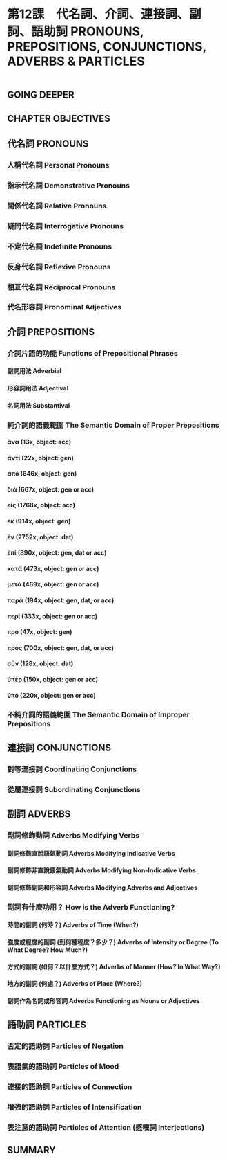 # 第12課　代名詞、介詞、連接詞、副詞、語助詞 PRONOUNS, PREPOSITIONS, CONJUNCTIONS, ADVERBS & PARTICLES

```table-of-contents
```
## GOING DEEPER

## CHAPTER OBJECTIVES

## 代名詞 PRONOUNS

### 人稱代名詞 Personal Pronouns

### 指示代名詞 Demonstrative Pronouns

### 關係代名詞 Relative Pronouns

### 疑問代名詞 Interrogative Pronouns

### 不定代名詞 Indefinite Pronouns

### 反身代名詞 Reflexive Pronouns

### 相互代名詞 Reciprocal Pronouns

### 代名形容詞 Pronominal Adjectives


## 介詞 PREPOSITIONS

### 介詞片語的功能 Functions of Prepositional Phrases

#### 副詞用法 Adverbial

#### 形容詞用法 Adjectival

#### 名詞用法 Substantival

### 純介詞的語義範圍 The Semantic Domain of Proper Prepositions

#### ἀνά (13x, object: acc)

#### ἀντί (22x, object: gen)

#### ἀπό (646x, object: gen)

#### διά (667x, object: gen or acc)

#### εἰς (1768x, object: acc)

#### ἐκ (914x, object: gen)

#### ἐν (2752x, object: dat)

#### ἐπί (890x, object: gen, dat or acc)

#### κατά (473x, object: gen or acc)

#### μετά (469x, object: gen or acc)

#### παρά (194x, object: gen, dat, or acc)

#### περί (333x, object: gen or acc)

#### πρό (47x, object: gen)

#### πρός (700x, object: gen, dat, or acc)

#### σύν (128x, object: dat)

#### ὑπέρ (150x, object: gen or acc)

#### ὑπό (220x, object: gen or acc)


### 不純介詞的語義範圍 The Semantic Domain of Improper Prepositions

## 連接詞 CONJUNCTIONS

### 對等連接詞 Coordinating Conjunctions

### 從屬連接詞 Subordinating Conjunctions

## 副詞 ADVERBS

### 副詞修飾動詞 Adverbs Modifying Verbs

#### 副詞修飾直說語氣動詞 Adverbs Modifying Indicative Verbs

#### 副詞修飾非直說語氣動詞 Adverbs Modifying Non-Indicative Verbs

#### 副詞修飾副詞和形容詞 Adverbs Modifying Adverbs and Adjectives

### 副詞有什麼功用？ How is the Adverb Functioning?

#### 時間的副詞 (何時？) Adverbs of Time (When?)

#### 強度或程度的副詞 (到何種程度？多少？) Adverbs of Intensity or Degree (To What Degree? How Much?)

#### 方式的副詞 (如何？以什麼方式？) Adverbs of Manner (How? In What Way?)

#### 地方的副詞 (何處？) Adverbs of Place (Where?)

#### 副詞作為名詞或形容詞 Adverbs Functioning as Nouns or Adjectives

## 語助詞 PARTICLES

### 否定的語助詞 Particles of Negation

### 表語氣的語助詞 Particles of Mood

### 連接的語助詞 Particles of Connection

### 增強的語助詞 Particles of Intensification

### 表注意的語助詞 Particles of Attention (感嘆詞 Interjections)

## SUMMARY
